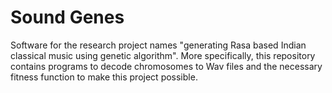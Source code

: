 # Sound Genes

Software for the research project names "generating Rasa based Indian classical music using genetic algorithm".
More specifically, this repository contains programs to decode chromosomes to Wav files and the necessary fitness function to make this project possible.